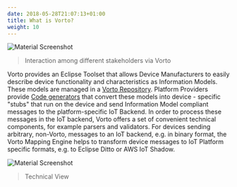 ```yaml
---
date: 2018-05-28T21:07:13+01:00
title: What is Vorto?
weight: 10
---
```

![Material Screenshot](/images/Vorto_Ar.png)
	
> Interaction among different stakeholders via Vorto

Vorto provides an Eclipse Toolset that allows Device Manufacturers to easily describe device functionality and characteristics as Information Models. These models are managed in a [Vorto Repository](http://vorto.eclipse.org/). Platform Providers provide [Code generators](http://vorto.eclipse.org/#/generators) that convert these models into device - specific "stubs" that run on the device and send Information Model compliant messages to the platform-specific IoT Backend. In order to process these messages in the IoT backend, Vorto offers a set of convenient technical components, for example parsers and validators. For devices sending arbitrary, non-Vorto, messages to an IoT backend, e.g. in binary format, the Vorto Mapping Engine helps to transform device messages to IoT Platform specific formats, e.g. to Eclipse Ditto or AWS IoT Shadow.

![Material Screenshot](/images/vorto_technicalview.png)

> Technical View
